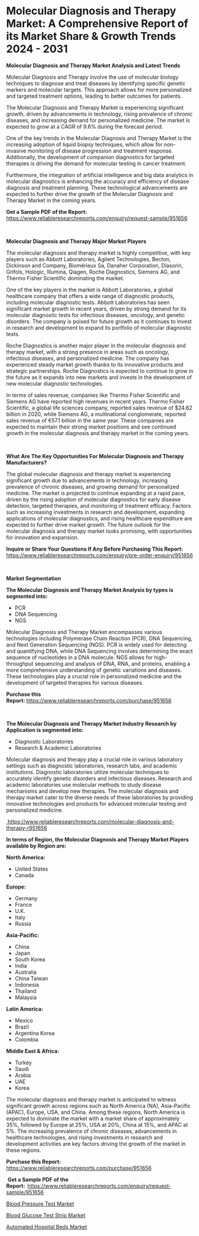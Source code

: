 <p><h1>Molecular Diagnosis and Therapy Market: A Comprehensive Report of its Market Share & Growth Trends 2024 - 2031</h1></p><p><strong>Molecular Diagnosis and Therapy Market Analysis and Latest Trends</strong></p>
<p><p>Molecular Diagnosis and Therapy involve the use of molecular biology techniques to diagnose and treat diseases by identifying specific genetic markers and molecular targets. This approach allows for more personalized and targeted treatment options, leading to better outcomes for patients.</p><p>The Molecular Diagnosis and Therapy Market is experiencing significant growth, driven by advancements in technology, rising prevalence of chronic diseases, and increasing demand for personalized medicine. The market is expected to grow at a CAGR of 9.6% during the forecast period.</p><p>One of the key trends in the Molecular Diagnosis and Therapy Market is the increasing adoption of liquid biopsy techniques, which allow for non-invasive monitoring of disease progression and treatment response. Additionally, the development of companion diagnostics for targeted therapies is driving the demand for molecular testing in cancer treatment.</p><p>Furthermore, the integration of artificial intelligence and big data analytics in molecular diagnostics is enhancing the accuracy and efficiency of disease diagnosis and treatment planning. These technological advancements are expected to further drive the growth of the Molecular Diagnosis and Therapy Market in the coming years.</p></p>
<p><strong>Get a Sample PDF of the Report:&nbsp;</strong> <a href="https://www.reliableresearchreports.com/enquiry/request-sample/951656">https://www.reliableresearchreports.com/enquiry/request-sample/951656</a></p>
<p>&nbsp;</p>
<p><strong>Molecular Diagnosis and Therapy Major Market Players</strong></p>
<p><p>The molecular diagnosis and therapy market is highly competitive, with key players such as Abbott Laboratories, Agilent Technologies, Becton, Dickinson and Company, Biomérieux Sa, Danaher Corporation, Diasorin, Grifols, Hologic, Illumina, Qiagen, Roche Diagnostics, Siemens AG, and Thermo Fisher Scientific dominating the market.</p><p>One of the key players in the market is Abbott Laboratories, a global healthcare company that offers a wide range of diagnostic products, including molecular diagnostic tests. Abbott Laboratories has seen significant market growth in recent years, driven by strong demand for its molecular diagnostic tests for infectious diseases, oncology, and genetic disorders. The company is poised for future growth as it continues to invest in research and development to expand its portfolio of molecular diagnostic tests.</p><p>Roche Diagnostics is another major player in the molecular diagnosis and therapy market, with a strong presence in areas such as oncology, infectious diseases, and personalized medicine. The company has experienced steady market growth thanks to its innovative products and strategic partnerships. Roche Diagnostics is expected to continue to grow in the future as it expands into new markets and invests in the development of new molecular diagnostic technologies.</p><p>In terms of sales revenue, companies like Thermo Fisher Scientific and Siemens AG have reported high revenues in recent years. Thermo Fisher Scientific, a global life sciences company, reported sales revenue of $24.62 billion in 2020, while Siemens AG, a multinational conglomerate, reported sales revenue of €57.1 billion in the same year. These companies are expected to maintain their strong market positions and see continued growth in the molecular diagnosis and therapy market in the coming years.</p></p>
<p>&nbsp;</p>
<p><strong>What Are The Key Opportunities For Molecular Diagnosis and Therapy Manufacturers?</strong></p>
<p><p>The global molecular diagnosis and therapy market is experiencing significant growth due to advancements in technology, increasing prevalence of chronic diseases, and growing demand for personalized medicine. The market is projected to continue expanding at a rapid pace, driven by the rising adoption of molecular diagnostics for early disease detection, targeted therapies, and monitoring of treatment efficacy. Factors such as increasing investments in research and development, expanding applications of molecular diagnostics, and rising healthcare expenditure are expected to further drive market growth. The future outlook for the molecular diagnosis and therapy market looks promising, with opportunities for innovation and expansion.</p></p>
<p><strong>Inquire or Share Your Questions If Any Before Purchasing This Report:</strong> <a href="https://www.reliableresearchreports.com/enquiry/pre-order-enquiry/951656">https://www.reliableresearchreports.com/enquiry/pre-order-enquiry/951656</a></p>
<p>&nbsp;</p>
<p><strong>Market Segmentation</strong></p>
<p><strong>The Molecular Diagnosis and Therapy Market Analysis by types is segmented into:</strong></p>
<p><ul><li>PCR</li><li>DNA Sequencing</li><li>NGS</li></ul></p>
<p><p>Molecular Diagnosis and Therapy Market encompasses various technologies including Polymerase Chain Reaction (PCR), DNA Sequencing, and Next Generation Sequencing (NGS). PCR is widely used for detecting and quantifying DNA, while DNA Sequencing involves determining the exact sequence of nucleotides in a DNA molecule. NGS allows for high-throughput sequencing and analysis of DNA, RNA, and proteins, enabling a more comprehensive understanding of genetic variations and diseases. These technologies play a crucial role in personalized medicine and the development of targeted therapies for various diseases.</p></p>
<p><strong>Purchase this Report:&nbsp;</strong><a href="https://www.reliableresearchreports.com/purchase/951656">https://www.reliableresearchreports.com/purchase/951656</a></p>
<p>&nbsp;</p>
<p><strong>The Molecular Diagnosis and Therapy Market Industry Research by Application is segmented into:</strong></p>
<p><ul><li>Diagnostic Laboratories</li><li>Research & Academic Laboratories</li></ul></p>
<p><p>Molecular diagnosis and therapy play a crucial role in various laboratory settings such as diagnostic laboratories, research labs, and academic institutions. Diagnostic laboratories utilize molecular techniques to accurately identify genetic disorders and infectious diseases. Research and academic laboratories use molecular methods to study disease mechanisms and develop new therapies. The molecular diagnosis and therapy market cater to the diverse needs of these laboratories by providing innovative technologies and products for advanced molecular testing and personalized medicine.</p></p>
<p><a href="https://www.reliableresearchreports.com/molecular-diagnosis-and-therapy-r951656">&nbsp;https://www.reliableresearchreports.com/molecular-diagnosis-and-therapy-r951656</a></p>
<p><strong>In terms of Region, the Molecular Diagnosis and Therapy Market Players available by Region are:</strong></p>
<p>
    <p> <strong> North America: </strong>
        <ul>
            <li>United States</li>
            <li>Canada</li>
        </ul>
        </p> 
    <p> <strong> Europe: </strong>
        <ul>
            <li>Germany</li>
            <li>France</li>
            <li>U.K.</li>
            <li>Italy</li>
            <li>Russia</li>
        </ul>
        </p> 
    <p> <strong> Asia-Pacific: </strong>
        <ul>
            <li>China</li>
            <li>Japan</li>
            <li>South Korea</li>
            <li>India</li>
            <li>Australia</li>
            <li>China Taiwan</li>
            <li>Indonesia</li>
            <li>Thailand</li>
            <li>Malaysia</li>
        </ul>
        </p> 
    <p> <strong> Latin America: </strong>
        <ul>
            <li>Mexico</li>
            <li>Brazil</li>
            <li>Argentina Korea</li>
            <li>Colombia</li>
        </ul>
        </p> 
    <p> <strong> Middle East & Africa: </strong>
        <ul>
            <li>Turkey</li>
            <li>Saudi</li>
            <li>Arabia</li>
            <li>UAE</li>
            <li>Korea</li>
        </ul>
    </p>
    </p>
<p><p>The molecular diagnosis and therapy market is anticipated to witness significant growth across regions such as North America (NA), Asia-Pacific (APAC), Europe, USA, and China. Among these regions, North America is expected to dominate the market with a market share of approximately 35%, followed by Europe at 25%, USA at 20%, China at 15%, and APAC at 5%. The increasing prevalence of chronic diseases, advancements in healthcare technologies, and rising investments in research and development activities are key factors driving the growth of the market in these regions.</p></p>
<p><strong>Purchase this Report: </strong><a href="https://www.reliableresearchreports.com/purchase/951656">https://www.reliableresearchreports.com/purchase/951656</a></p>
<p>&nbsp;<strong>Get a Sample PDF of the Report:&nbsp;&nbsp;</strong><a href="https://www.reliableresearchreports.com/enquiry/request-sample/951656">https://www.reliableresearchreports.com/enquiry/request-sample/951656</a></p>
<p><strong></strong></p>
<p><p><a href="https://github.com/LiamKanenood/Market-Research-Report-List-1/blob/main/blood-pressure-test-market.md">Blood Pressure Test Market</a></p><p><a href="https://github.com/rslnowrouzi/Market-Research-Report-List-1/blob/main/blood-glucose-test-strip-market.md">Blood Glucose Test Strip Market</a></p><p><a href="https://github.com/syaifulanwaramsyori/Market-Research-Report-List-1/blob/main/automated-hospital-beds-market.md">Automated Hospital Beds Market</a></p></p>